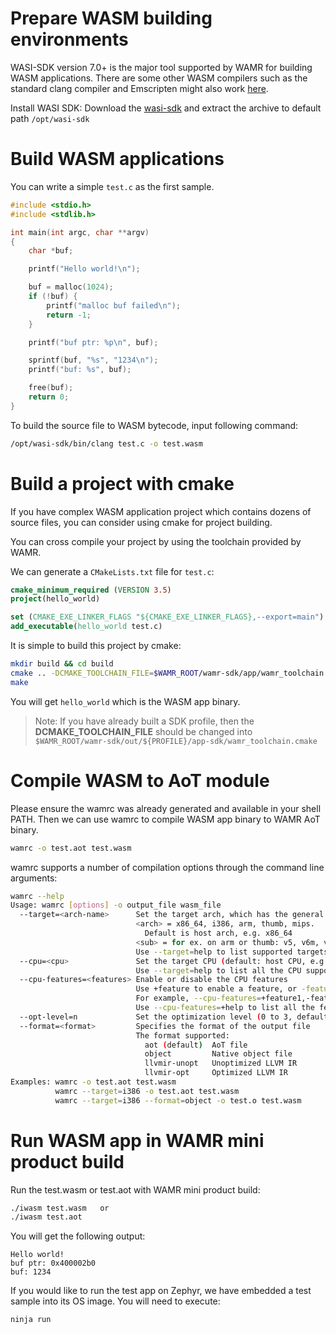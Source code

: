 

# Prepare WASM building environments

WASI-SDK version 7.0+ is the major tool supported by WAMR for building WASM applications. There are some other WASM compilers such as the standard clang compiler and Emscripten might also work [here](./other_wasm_compilers.md).

Install WASI SDK: Download the [wasi-sdk](https://github.com/CraneStation/wasi-sdk/releases) and extract the archive to default path `/opt/wasi-sdk`


Build WASM applications
=========================

You can write a simple ```test.c``` as the first sample.

``` C
#include <stdio.h>
#include <stdlib.h>

int main(int argc, char **argv)
{
    char *buf;

    printf("Hello world!\n");

    buf = malloc(1024);
    if (!buf) {
        printf("malloc buf failed\n");
        return -1;
    }

    printf("buf ptr: %p\n", buf);

    sprintf(buf, "%s", "1234\n");
    printf("buf: %s", buf);

    free(buf);
    return 0;
}
```



To build the source file to WASM bytecode, input following command:

``` Bash
/opt/wasi-sdk/bin/clang test.c -o test.wasm
```


# Build a project with cmake

If you have complex WASM application project which contains dozens of source files, you can consider using cmake for project building.

You can cross compile your project by using the toolchain provided by WAMR.

We can generate a `CMakeLists.txt` file for `test.c`:

``` cmake
cmake_minimum_required (VERSION 3.5)
project(hello_world)

set (CMAKE_EXE_LINKER_FLAGS "${CMAKE_EXE_LINKER_FLAGS},--export=main")
add_executable(hello_world test.c)
```

It is simple to build this project by cmake:

``` Bash
mkdir build && cd build
cmake .. -DCMAKE_TOOLCHAIN_FILE=$WAMR_ROOT/wamr-sdk/app/wamr_toolchain.cmake
make
```

You will get ```hello_world``` which is the WASM app binary.

> Note: If you have already built a SDK profile, then the **DCMAKE_TOOLCHAIN_FILE** should be changed into `$WAMR_ROOT/wamr-sdk/out/${PROFILE}/app-sdk/wamr_toolchain.cmake`


# Compile WASM to AoT module

Please ensure the wamrc was already generated and available in your shell PATH. Then we can use wamrc to compile WASM app binary to WAMR AoT binary.

``` Bash
wamrc -o test.aot test.wasm
```

wamrc supports a number of compilation options through the command line arguments:

``` Bash
wamrc --help
Usage: wamrc [options] -o output_file wasm_file
  --target=<arch-name>      Set the target arch, which has the general format: <arch><sub>
                            <arch> = x86_64, i386, arm, thumb, mips.
                              Default is host arch, e.g. x86_64
                            <sub> = for ex. on arm or thumb: v5, v6m, v7a, v7m, etc.
                            Use --target=help to list supported targets
  --cpu=<cpu>               Set the target CPU (default: host CPU, e.g. skylake)
                            Use --target=help to list all the CPU supported
  --cpu-features=<features> Enable or disable the CPU features
                            Use +feature to enable a feature, or -feature to disable it
                            For example, --cpu-features=+feature1,-feature2
                            Use --cpu-features=+help to list all the features supported
  --opt-level=n             Set the optimization level (0 to 3, default: 3)
  --format=<format>         Specifies the format of the output file
                            The format supported:
                              aot (default)  AoT file
                              object         Native object file
                              llvmir-unopt   Unoptimized LLVM IR
                              llvmir-opt     Optimized LLVM IR
Examples: wamrc -o test.aot test.wasm
          wamrc --target=i386 -o test.aot test.wasm
          wamrc --target=i386 --format=object -o test.o test.wasm

```


Run WASM app in WAMR mini product build
========================

Run the test.wasm or test.aot with WAMR mini product build:
``` Bash
./iwasm test.wasm   or
./iwasm test.aot
```
You will get the following output:
```
Hello world!
buf ptr: 0x400002b0
buf: 1234
```
If you would like to run the test app on Zephyr, we have embedded a test sample into its OS image. You will need to execute:
```
ninja run
```

